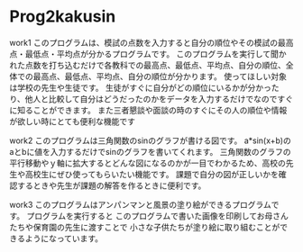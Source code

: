 # Prog2kakusin
work1
このプログラムは、模試の点数を入力すると自分の順位やその模試の最高点・最低点・平均点が分かるプログラムです。
このプログラムを実行して聞かれた点数を打ち込むだけで各教科での最高点、最低点、平均点、自分の順位、全体での最高点、最低点、平均点、自分の順位が分かります。
使ってほしい対象は学校の先生や生徒です。
生徒がすぐに自分がどの順位にいるかが分かったり、他人と比較して自分はどうだったのかをデータを入力するだけでなのですぐに知ることができます。
また三者懇談や面談の時のすぐにその人の順位や情報が欲しい時にとても便利な機能です

work2
このプログラムは三角関数のsinのグラフが書ける図です。
a*sin(x+b)のaとbに値を入力するだけでsinのグラフを書いてくれます。
三角関数のグラフの平行移動やｙ軸に拡大するとどんな図になるのかが一目でわかるため、高校の先生や高校生にぜひ使ってもらいたい機能です。
課題で自分の図が正しいかを確認するときや先生が課題の解答を作るときに便利です。

work3
このプログラムはアンパンマンと風景の塗り絵ができるプログラムです。
プログラムを実行すると
このプログラムで書いた画像を印刷してお母さんたちや保育園の先生に渡すことで
小さな子供たちが塗り絵に取り組むことができるようになっています。
